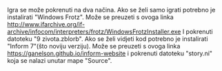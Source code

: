 Igra se može pokrenuti na dva načina.
Ako se želi samo igrati potrebno je instalirati "Windows Frotz". Može se preuzeti s ovoga linka http://www.ifarchive.org/if-archive/infocom/interpreters/frotz/WindowsFrotzInstaller.exe I pokrenuti datoteku "9 zivota.zblorb".
Ako se želi vidjeti kod potrebno je instalirati "Inform 7"(što noviju verziju). Može se preuzeti s ovoga linka https://ganelson.github.io/inform-website i pokrenuti datoteku "story.ni" koja se nalazi unutar mape "Source".
